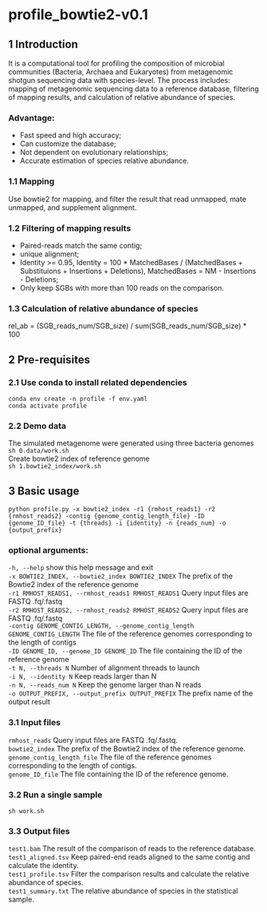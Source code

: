 # profile_bowtie2-v0.1
## 1 Introduction
  It is a computational tool for profiling the composition of microbial communities (Bacteria, Archaea and Eukaryotes) from metagenomic shotgun sequencing data with species-level. The process includes: mapping of metagenomic sequencing data to a reference database, filtering of mapping results, and calculation of relative abundance of species.<br>
### Advantage:<br>
* Fast speed and high accuracy;<br>
* Can customize the database;<br>
* Not dependent on evolutionary relationships;<br>
* Accurate estimation of species relative abundance.<br>

### 1.1 Mapping
Use bowtie2 for mapping, and filter the result that read unmapped, mate unmapped, and supplement alignment.

### 1.2 Filtering of mapping results
* Paired-reads match the same contig;<br>
* unique alignment;<br>
* Identity >= 0.95, Identity = 100 * MatchedBases / (MatchedBases + Substituions + Insertions + Deletions), MatchedBases = NM - Insertions - Deletions;<br>
* Only keep SGBs with more than 100 reads on the comparison.<br>

### 1.3 Calculation of relative abundance of species
rel_ab = (SGB_reads_num/SGB_size) / sum(SGB_reads_num/SGB_size) * 100

## 2 Pre-requisites
### 2.1 Use conda to install related dependencies
    conda env create -n profile -f env.yaml
    conda activate profile
### 2.2 Demo data
The simulated metagenome were generated using three bacteria genomes<br>
  ```sh 0.data/work.sh```<br>
Create bowtie2 index of reference genome<br>
    ```sh 1.bowtie2_index/work.sh```

## 3 Basic usage
    python profile.py -x bowtie2_index -r1 {rmhost_reads1} -r2 {rmhost_reads2} -contig {genome_contig_length_file} -ID {genome_ID_file} -t {threads} -i {identity} -n {reads_num} -o {output_prefix}

### optional arguments:<br>
  ```-h, --help```            show this help message and exit<br>
  ```-x BOWTIE2_INDEX, --bowtie2_index BOWTIE2_INDEX```
                        The prefix of the Bowtie2 index of the reference genome<br>
  ```-r1 RMHOST_READS1, --rmhost_reads1 RMHOST_READS1```
                        Query input files are FASTQ .fq/.fastq<br>
  ```-r2 RMHOST_READS2, --rmhost_reads2 RMHOST_READS2```
                        Query input files are FASTQ .fq/.fastq<br>
  ```-contig GENOME_CONTIG_LENGTH, --genome_contig_length GENOME_CONTIG_LENGTH```
                        The file of the reference genomes corresponding to the length of contigs<br>
  ```-ID GENOME_ID, --genome_ID GENOME_ID```
                        The file containing the ID of the reference genome<br>
  ```-t N, --threads N```     Number of alignment threads to launch<br>
  ```-i N, --identity N```    Keep reads larger than N<br>
  ```-n N, --reads_num N```   Keep the genome larger than N reads<br>
  ```-o OUTPUT_PREFIX, --output_prefix OUTPUT_PREFIX```
                        The prefix name of the output result<br>

### 3.1 Input files
```rmhost_reads```  Query input files are FASTQ .fq/.fastq.<br>
```bowtie2_index```  The prefix of the Bowtie2 index of the reference genome.<br>
```genome_contig_length_file```  The file of the reference genomes corresponding to the length of contigs.<br>
```genome_ID_file```  The file containing the ID of the reference genome.<br>

### 3.2 Run a single sample
```sh work.sh```

### 3.3 Output files
```test1.bam```  The result of the comparison of reads to the reference database.<br>
```test1_aligned.tsv```  Keep paired-end reads aligned to the same contig and calculate the identity.<br>
```test1_profile.tsv```  Filter the comparison results and calculate the relative abundance of species.<br>
```test1_summary.txt```  The relative abundance of species in the statistical sample.<br>
